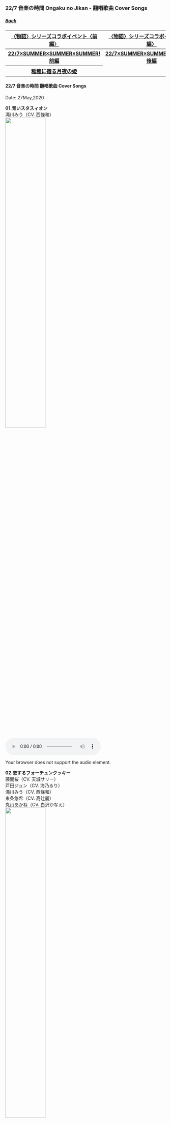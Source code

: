 ### 22/7 音楽の時間 Ongaku no Jikan - 翻唱歌曲 Cover Songs
##### [Back](227%20Ongaku%20no%20Jikan.html)

<table>
<tr>
  <th><a href="#Monogatari_1">〈物語〉シリーズコラボイベント〈前編〉</a></th>
  <th><a href="#Monogatari_2">〈物語〉シリーズコラボイベント〈後編〉</a></th>
</tr>
<tr>
  <th><a href="#SUMMERSUMMERSUMMER_1">22/7×SUMMER×SUMMER×SUMMER! 前編</a></th>
  <th><a href="#SUMMERSUMMERSUMMER_3">22/7×SUMMER×SUMMER×SUMMER! 後編</a></th>
</tr>
<tr>
  <th><a href="#Princess_of_the_moon_night">稲穂に宿る月夜の姫</a></th>
</tr>
</table>

#### 22/7 音楽の時間  翻唱歌曲 Cover Songs
Date: 27May,2020  

**01.青いスタスィオン**  
滝川みう（CV. 西條和）  
<img src="../../Img/Music/Nanaon_Cover/jacket_13200016.png" width="50%"><br>
<audio controls="controls">
  <source type="audio/mp3" src="../../Music/227%20Ongaku%20no%20Jikan/Cover%20Songs/01.青いスタスィオン.mp3"></source>
  <p>Your browser does not support the audio element.</p>
</audio>

**02.恋するフォーチュンクッキー**  
藤間桜（CV. 天城サリー）  
戸田ジュン（CV. 海乃るり）  
滝川みう（CV. 西條和）  
東条悠希（CV. 高辻麗）  
丸山あかね（CV. 白沢かなえ）  
<img src="../../Img/Music/Nanaon_Cover/jacket_13200003.png" width="50%"><br>
<audio controls="controls">
  <source type="audio/mp3" src="../../Music/227%20Ongaku%20no%20Jikan/Cover%20Songs/02.恋するフォーチュンクッキー.mp3"></source>
  <p>Your browser does not support the audio element.</p>
</audio>

**03.コネクト**  
河野都（CV. 倉岡水巴）  
戸田ジュン（CV. 海乃るり）  
<img src="../../Img/Music/Nanaon_Cover/jacket_13200001.png" width="50%"><br>
<audio controls="controls">
  <source type="audio/mp3" src="../../Music/227%20Ongaku%20no%20Jikan/Cover%20Songs/03.コネクト.mp3"></source>
  <p>Your browser does not support the audio element.</p>
</audio>

**04.象さんのすきゃんてぃ**  
丸山あかね（CV. 白沢かなえ）  
立川絢香（CV. 宮瀬玲奈）  
<img src="../../Img/Music/Nanaon_Cover/jacket_13200015.png" width="50%"><br>
<audio controls="controls">
  <source type="audio/mp3" src="../../Music/227%20Ongaku%20no%20Jikan/Cover%20Songs/04.象さんのすきゃんてぃ.mp3"></source>
  <p>Your browser does not support the audio element.</p>
</audio>

**05.Preserved Roses**  
佐藤麗華（CV. 帆風千春）  
柊つぼみ（CV. 武田愛奈）   
<img src="../../Img/Music/Nanaon_Cover/jacket_13200012.png" width="50%"><br>
<audio controls="controls">
  <source type="audio/mp3" src="../../Music/227%20Ongaku%20no%20Jikan/Cover%20Songs/05.Preserved%20Roses.mp3"></source>
  <p>Your browser does not support the audio element.</p>
</audio>

**06.ヘビーローテーション**  
藤間桜（CV. 天城サリー）  
戸田ジュン（CV. 海乃るり）  
河野都（CV. 倉岡水巴）  
佐藤麗華（CV. 帆風千春）  
丸山あかね（CV. 白沢かなえ）  
<img src="../../Img/Music/Nanaon_Cover/jacket_13200005.png" width="50%"><br>
<audio controls="controls">
  <source type="audio/mp3" src="../../Music/227%20Ongaku%20no%20Jikan/Cover%20Songs/06.ヘビーローテーション.mp3"></source>
  <p>Your browser does not support the audio element.</p>
</audio>

**07.時の河を越えて**  
神木みかみ（CV. 涼花萌）  
東条悠希（CV. 高辻麗）  
柊つぼみ（CV. 武田愛奈）  
<img src="../../Img/Music/Nanaon_Cover/jacket_13200017.png" width="50%"><br>
<audio controls="controls">
  <source type="audio/mp3" src="../../Music/227%20Ongaku%20no%20Jikan/Cover%20Songs/07.時の河を越えて.mp3"></source>
  <p>Your browser does not support the audio element.</p>
</audio>

**08.桃色タイフーン**  
東条悠希（CV. 高辻麗）  
<img src="../../Img/Music/Nanaon_Cover/jacket_13200014.png" width="50%"><br>
<audio controls="controls">
  <source type="audio/mp3" src="../../Music/227%20Ongaku%20no%20Jikan/Cover%20Songs/08.桃色タイフーン.mp3"></source>
  <p>Your browser does not support the audio element.</p>
</audio>

**09.IGNITE**  
佐藤麗華（CV. 帆風千春）  
<img src="../../Img/Music/Nanaon_Cover/jacket_13200010.png" width="50%"><br>
<audio controls="controls">
  <source type="audio/mp3" src="../../Music/227%20Ongaku%20no%20Jikan/Cover%20Songs/09.IGNITE.mp3"></source>
  <p>Your browser does not support the audio element.</p>
</audio>

**10.色彩**  
河野都（CV. 倉岡水巴）  
<img src="../../Img/Music/Nanaon_Cover/jacket_13200018.png" width="50%"><br>
<audio controls="controls">
  <source type="audio/mp3" src="../../Music/227%20Ongaku%20no%20Jikan/Cover%20Songs/10.色彩.mp3"></source>
  <p>Your browser does not support the audio element.</p>
</audio>

**11.センチメンタルクライシス**  
戸田ジュン（CV. 海乃るり）  
<img src="../../Img/Music/Nanaon_Cover/jacket_13200009.png" width="50%"><br>
<audio controls="controls">
  <source type="audio/mp3" src="../../Music/227%20Ongaku%20no%20Jikan/Cover%20Songs/11.センチメンタルクライシス.mp3"></source>
  <p>Your browser does not support the audio element.</p>
</audio>

**12.名前のない怪物**  
佐藤麗華（CV. 帆風千春）  
<img src="../../Img/Music/Nanaon_Cover/jacket_13200013.png" width="50%"><br>
<audio controls="controls">
  <source type="audio/mp3" src="../../Music/227%20Ongaku%20no%20Jikan/Cover%20Songs/12.名前のない怪物.mp3"></source>
  <p>Your browser does not support the audio element.</p>
</audio>

**13.桜、みんなで食べた**  
藤間桜（CV. 天城サリー）  
丸山あかね（CV. 白沢かなえ）  
立川絢香（CV. 宮瀬玲奈）  
河野都（CV. 倉岡水巴）  
東条悠希（CV. 高辻麗）  
<img src="../../Img/Music/Nanaon_Cover/jacket_13200007.png" width="50%"><br>
<audio controls="controls">
  <source type="audio/mp3" src="../../Music/227%20Ongaku%20no%20Jikan/Cover%20Songs/13.桜、みんなで食べた.mp3"></source>
  <p>Your browser does not support the audio element.</p>
</audio>

**14.oath sign**  
藤間桜（CV. 天城サリー）  
<img src="../../Img/Music/Nanaon_Cover/jacket_13200002.png" width="50%"><br>
<audio controls="controls">
  <source type="audio/mp3" src="../../Music/227%20Ongaku%20no%20Jikan/Cover%20Songs/14.oath%20sign.mp3"></source>
  <p>Your browser does not support the audio element.</p>
</audio>

**15.ideal white**  
河野都（CV. 倉岡水巴）  
<img src="../../Img/Music/Nanaon_Cover/jacket_13200011.png" width="50%"><br>
<audio controls="controls">
  <source type="audio/mp3" src="../../Music/227%20Ongaku%20no%20Jikan/Cover%20Songs/15.ideal%20white.mp3"></source>
  <p>Your browser does not support the audio element.</p>
</audio>

**16.オーマイガー!**  
河野都（CV. 倉岡水巴）  
藤間桜（CV. 天城サリー）  
斎藤ニコル（CV. 河瀬詩）  
立川絢香（CV. 宮瀬玲奈）  
神木みかみ（CV. 涼花萌）  
<img src="../../Img/Music/Nanaon_Cover/jacket_13200006.png" width="50%"><br>
<audio controls="controls">
  <source type="audio/mp3" src="../../Music/227%20Ongaku%20no%20Jikan/Cover%20Songs/16.オーマイガー!.mp3"></source>
  <p>Your browser does not support the audio element.</p>
</audio>

**17.SPEED STAR**  
柊つぼみ（CV. 武田愛奈）  
<img src="../../Img/Music/Nanaon_Cover/jacket_13200008.png" width="50%"><br>
<audio controls="controls">
  <source type="audio/mp3" src="../../Music/227%20Ongaku%20no%20Jikan/Cover%20Songs/17.SPEED%20STAR.mp3"></source>
  <p>Your browser does not support the audio element.</p>
</audio>

**18.走れ!ペンギン**  
佐藤麗華（CV. 帆風千春）  
神木みかみ（CV. 涼花萌）  
丸山あかね（CV. 白沢かなえ）  
柊つぼみ（CV. 武田愛奈）  
立川絢香（CV. 宮瀬玲奈）  
<img src="../../Img/Music/Nanaon_Cover/jacket_13200004.png" width="50%"><br>
<audio controls="controls">
  <source type="audio/mp3" src="../../Music/227%20Ongaku%20no%20Jikan/Cover%20Songs/18.走れ!ペンギン.mp3"></source>
  <p>Your browser does not support the audio element.</p>
</audio>

---
<a name="Monogatari_1"></a>
#### 〈物語〉シリーズコラボイベント〈前編〉
Date: 5Jun,2020  

**19.君の知らない物語**  
佐藤麗華（CV. 帆風千春）  
<img src="../../Img/Music/Nanaon_Cover/jacket_13200019.png" width="50%"><br>
<audio controls="controls">
  <source type="audio/mp3" src="../../Music/227%20Ongaku%20no%20Jikan/Cover%20Songs/19.君の知らない物語.mp3"></source>
  <p>Your browser does not support the audio element.</p>
</audio>

**20.staple stable**  
滝川みう（CV. 西條和）  
<img src="../../Img/Music/Nanaon_Cover/jacket_13200020.png" width="50%"><br>
<audio controls="controls">
  <source type="audio/mp3" src="../../Music/227%20Ongaku%20no%20Jikan/Cover%20Songs/20.staple%20stable.mp3"></source>
  <p>Your browser does not support the audio element.</p>
</audio>

**21.帰り道**  
藤間桜（CV. 天城サリー）  
<img src="../../Img/Music/Nanaon_Cover/jacket_13200021.png" width="50%"><br>
<audio controls="controls">
  <source type="audio/mp3" src="../../Music/227%20Ongaku%20no%20Jikan/Cover%20Songs/21.帰り道.mp3"></source>
  <p>Your browser does not support the audio element.</p>
</audio>

**22.marshmallow justice**  
戸田ジュン（CV. 海乃るり）  
<img src="../../Img/Music/Nanaon_Cover/jacket_13200022.png" width="50%"><br>
<audio controls="controls">
  <source type="audio/mp3" src="../../Music/227%20Ongaku%20no%20Jikan/Cover%20Songs/22.marshmallow%20justice.mp3"></source>
  <p>Your browser does not support the audio element.</p>
</audio>

---
<a name="Monogatari_2"></a>
#### 〈物語〉シリーズコラボイベント〈後編〉
Date: 30Jun,2020  

**23.ambivalent world**  
河野都（CV. 倉岡水巴）  
<img src="../../Img/Music/Nanaon_Cover/jacket_13200023.png" width="50%"><br>
<audio controls="controls">
  <source type="audio/mp3" src="../../Music/227%20Ongaku%20no%20Jikan/Cover%20Songs/23.ambivalent%20world.mp3"></source>
  <p>Your browser does not support the audio element.</p>
</audio>

**24.恋愛サーキュレーション**  
立川絢香（CV. 宮瀬玲奈）  
<img src="../../Img/Music/Nanaon_Cover/jacket_13200024.png" width="50%"><br>
<audio controls="controls">
  <source type="audio/mp3" src="../../Music/227%20Ongaku%20no%20Jikan/Cover%20Songs/24.恋愛サーキュレーション.mp3"></source>
  <p>Your browser does not support the audio element.</p>
</audio>

**25.sugar sweet nightmare**  
丸山あかね（CV. 白沢かなえ）  
<img src="../../Img/Music/Nanaon_Cover/jacket_13200025.png" width="50%"><br>
<audio controls="controls">
  <source type="audio/mp3" src="../../Music/227%20Ongaku%20no%20Jikan/Cover%20Songs/25.sugar%20sweet%20nightmare.mp3"></source>
  <p>Your browser does not support the audio element.</p>
</audio>

**26.白金ディスコ**  
東条悠希（CV. 高辻麗）  
<img src="../../Img/Music/Nanaon_Cover/jacket_13200026.png" width="50%"><br>
<audio controls="controls">
  <source type="audio/mp3" src="../../Music/227%20Ongaku%20no%20Jikan/Cover%20Songs/26.白金ディスコ.mp3"></source>
  <p>Your browser does not support the audio element.</p>
</audio>

**27.wicked prince**  
河野都（CV. 倉岡水巴）  
藤間桜（CV. 天城サリー）  
丸山あかね（CV. 白沢かなえ）  
滝川みう（CV. 西條和）  
立川絢香（CV. 宮瀬玲奈）  
<img src="../../Img/Music/Nanaon_Cover/jacket_13200027.png" width="50%"><br>
<audio controls="controls">
  <source type="audio/mp3" src="../../Music/227%20Ongaku%20no%20Jikan/Cover%20Songs/27.wicked%20prince.mp3"></source>
  <p>Your browser does not support the audio element.</p>
</audio>

----
<a name="SUMMERSUMMERSUMMER_1"></a>
#### 22/7×SUMMER×SUMMER×SUMMER! 前編
Date: 30Jul,2020

**28.Everyday、カチューシャ**  
佐藤麗華（CV. 帆風千春）  
滝川みう（CV. 西條和）  
斎藤ニコル（CV. 河瀬詩）  
立川絢香（CV. 宮瀬玲奈）  
柊つぼみ（CV. 武田愛奈）  
<img src="../../Img/Music/Nanaon_Cover/jacket_13200028.png" width="50%"><br>
<audio controls="controls">
  <source type="audio/mp3" src="../../Music/227%20Ongaku%20no%20Jikan/Cover%20Songs/28.Everyday、カチューシャ.mp3"></source>
  <p>Your browser does not support the audio element.</p>
</audio>

**29.ナギイチ**  
滝川みう（CV. 西條和）  
神木みかみ（CV. 涼花萌）  
立川絢香（CV. 宮瀬玲奈）  
戸田ジュン（CV. 海乃るり）  
河野都（CV. 倉岡水巴）  
<img src="../../Img/Music/Nanaon_Cover/jacket_13200029.png" width="50%"><br>
<audio controls="controls">
  <source type="audio/mp3" src="../../Music/227%20Ongaku%20no%20Jikan/Cover%20Songs/29.ナギイチ.mp3"></source>
  <p>Your browser does not support the audio element.</p>
</audio>

**30.パレオはエメラルド**  
斎藤ニコル（CV. 河瀬詩）  
神木みかみ（CV. 涼花萌）  
立川絢香（CV. 宮瀬玲奈）  
丸山あかね（CV. 白沢かなえ）  
東条悠希（CV. 高辻麗）  
藤間桜（CV. 天城サリー）  
<img src="../../Img/Music/Nanaon_Cover/jacket_13200030.png" width="50%"><br>
<audio controls="controls">
  <source type="audio/mp3" src="../../Music/227%20Ongaku%20no%20Jikan/Cover%20Songs/30.パレオはエメラルド.mp3"></source>
  <p>Your browser does not support the audio element.</p>
</audio>

---
<a name="SUMMERSUMMERSUMMER_3"></a>
#### 22/7×SUMMER×SUMMER×SUMMER! 後編
Date: 18Aug,2020

**31.motto☆派手にね！**  
神木みかみ（CV. 涼花萌）  
<img src="../../Img/Music/Nanaon_Cover/jacket_13200031.png" width="50%"><br>
<audio controls="controls">
  <source type="audio/mp3" src="../../Music/227%20Ongaku%20no%20Jikan/Cover%20Songs/31.motto☆派手にね！.mp3"></source>
  <p>Your browser does not support the audio element.</p>
</audio>

**32.Non stop road**  
戸田ジュン（CV. 海乃るり）  
滝川みう（CV. 西條和）  
斎藤ニコル（CV. 河瀬詩）  
立川絢香（CV. 宮瀬玲奈）  
<img src="../../Img/Music/Nanaon_Cover/jacket_13200032.png" width="50%"><br>
<audio controls="controls">
  <source type="audio/mp3" src="../../Music/227%20Ongaku%20no%20Jikan/Cover%20Songs/32.Non%20stop%20road.mp3"></source>
  <p>Your browser does not support the audio element.</p>
</audio>

**33.adrenaline!!!**  
斎藤ニコル（CV. 河瀬詩）  
神木みかみ（CV. 涼花萌）  
戸田ジュン（CV. 海乃るり）  
<img src="../../Img/Music/Nanaon_Cover/jacket_13200033.png" width="50%"><br>
<audio controls="controls">
  <source type="audio/mp3" src="../../Music/227%20Ongaku%20no%20Jikan/Cover%20Songs/33.adrenaline!!!.mp3"></source>
  <p>Your browser does not support the audio element.</p>
</audio>

---
<a name="Princess_of_the_moon_night"></a>
#### 稲穂に宿る月夜の姫
Date: 4Sep,2020

**34.紅蓮華**  
佐藤麗華（CV. 帆風千春）  
<img src="../../Img/Music/Nanaon_Cover/" width="50%"><br>
<audio controls="controls">
  <source type="audio/mp3" src="../../Music/227%20Ongaku%20no%20Jikan/Cover%20Songs/34.紅蓮華.mp3"></source>
  <p>Your browser does not support the audio element.</p>
</audio>

**35.from the edge**  
柊つぼみ（CV. 武田愛奈）  
<img src="../../Img/Music/Nanaon_Cover/" width="50%"><br>
<audio controls="controls">
  <source type="audio/mp3" src="../../Music/227%20Ongaku%20no%20Jikan/Cover%20Songs/35.from%20the%20edge.mp3"></source>
  <p>Your browser does not support the audio element.</p>
</audio>
